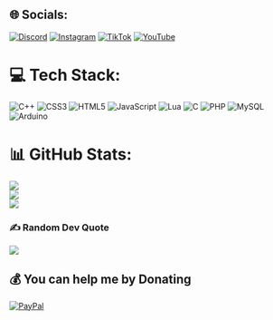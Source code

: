 
## 🌐 Socials:
[![Discord](https://img.shields.io/badge/Discord-%237289DA.svg?logo=discord&logoColor=white)](https://discord.gg/k5eeKnhjhK) [![Instagram](https://img.shields.io/badge/Instagram-%23E4405F.svg?logo=Instagram&logoColor=white)](https://instagram.com/ivan.belobrajdic) [![TikTok](https://img.shields.io/badge/TikTok-%23000000.svg?logo=TikTok&logoColor=white)](https://tiktok.com/@_hypercraft_) [![YouTube](https://img.shields.io/badge/YouTube-%23FF0000.svg?logo=YouTube&logoColor=white)](https://youtube.com/@ivanbela) 

# 💻 Tech Stack:
![C++](https://img.shields.io/badge/c++-%2300599C.svg?style=plastic&logo=c%2B%2B&logoColor=white) ![CSS3](https://img.shields.io/badge/css3-%231572B6.svg?style=plastic&logo=css3&logoColor=white) ![HTML5](https://img.shields.io/badge/html5-%23E34F26.svg?style=plastic&logo=html5&logoColor=white) ![JavaScript](https://img.shields.io/badge/javascript-%23323330.svg?style=plastic&logo=javascript&logoColor=%23F7DF1E) ![Lua](https://img.shields.io/badge/lua-%232C2D72.svg?style=plastic&logo=lua&logoColor=white) ![C](https://img.shields.io/badge/c-%2300599C.svg?style=plastic&logo=c&logoColor=white) ![PHP](https://img.shields.io/badge/php-%23777BB4.svg?style=plastic&logo=php&logoColor=white) ![MySQL](https://img.shields.io/badge/mysql-%2300f.svg?style=plastic&logo=mysql&logoColor=white) ![Arduino](https://img.shields.io/badge/-Arduino-00979D?style=plastic&logo=Arduino&logoColor=white)
# 📊 GitHub Stats:
![](https://github-readme-stats.vercel.app/api?username=IvanBela&theme=radical&hide_border=false&include_all_commits=false&count_private=false)<br/>
![](https://github-readme-streak-stats.herokuapp.com/?user=IvanBela&theme=radical&hide_border=false)<br/>
![](https://github-readme-stats.vercel.app/api/top-langs/?username=IvanBela&theme=radical&hide_border=false&include_all_commits=false&count_private=false&layout=compact)

### ✍️ Random Dev Quote
![](https://quotes-github-readme.vercel.app/api?type=horizontal&theme=radical)

  ## 💰 You can help me by Donating
  [![PayPal](https://img.shields.io/badge/PayPal-00457C?style=for-the-badge&logo=paypal&logoColor=white)](https://paypal.me/BelaDevelopment) 

  
<!-- Proudly created with GPRM ( https://gprm.itsvg.in ) -->
